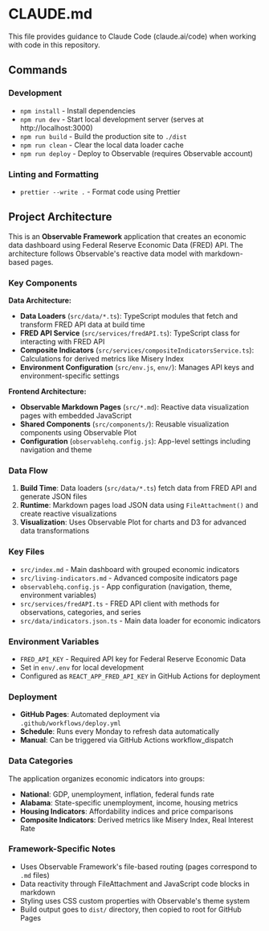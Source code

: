 # CLAUDE.md

This file provides guidance to Claude Code (claude.ai/code) when working with code in this repository.

## Commands

### Development

- `npm install` - Install dependencies
- `npm run dev` - Start local development server (serves at http://localhost:3000)
- `npm run build` - Build the production site to `./dist`
- `npm run clean` - Clear the local data loader cache
- `npm run deploy` - Deploy to Observable (requires Observable account)

### Linting and Formatting

- `prettier --write .` - Format code using Prettier

## Project Architecture

This is an **Observable Framework** application that creates an economic data dashboard using Federal Reserve Economic Data (FRED) API. The architecture follows Observable's reactive data model with markdown-based pages.

### Key Components

**Data Architecture:**

- **Data Loaders** (`src/data/*.ts`): TypeScript modules that fetch and transform FRED API data at build time
- **FRED API Service** (`src/services/fredAPI.ts`): TypeScript class for interacting with FRED API
- **Composite Indicators** (`src/services/compositeIndicatorsService.ts`): Calculations for derived metrics like Misery Index
- **Environment Configuration** (`src/env.js`, `env/`): Manages API keys and environment-specific settings

**Frontend Architecture:**

- **Observable Markdown Pages** (`src/*.md`): Reactive data visualization pages with embedded JavaScript
- **Shared Components** (`src/components/`): Reusable visualization components using Observable Plot
- **Configuration** (`observablehq.config.js`): App-level settings including navigation and theme

### Data Flow

1. **Build Time**: Data loaders (`src/data/*.ts`) fetch data from FRED API and generate JSON files
2. **Runtime**: Markdown pages load JSON data using `FileAttachment()` and create reactive visualizations
3. **Visualization**: Uses Observable Plot for charts and D3 for advanced data transformations

### Key Files

- `src/index.md` - Main dashboard with grouped economic indicators
- `src/living-indicators.md` - Advanced composite indicators page
- `observablehq.config.js` - App configuration (navigation, theme, environment variables)
- `src/services/fredAPI.ts` - FRED API client with methods for observations, categories, and series
- `src/data/indicators.json.ts` - Main data loader for economic indicators

### Environment Variables

- `FRED_API_KEY` - Required API key for Federal Reserve Economic Data
- Set in `env/.env` for local development
- Configured as `REACT_APP_FRED_API_KEY` in GitHub Actions for deployment

### Deployment

- **GitHub Pages**: Automated deployment via `.github/workflows/deploy.yml`
- **Schedule**: Runs every Monday to refresh data automatically
- **Manual**: Can be triggered via GitHub Actions workflow_dispatch

### Data Categories

The application organizes economic indicators into groups:

- **National**: GDP, unemployment, inflation, federal funds rate
- **Alabama**: State-specific unemployment, income, housing metrics
- **Housing Indicators**: Affordability indices and price comparisons
- **Composite Indicators**: Derived metrics like Misery Index, Real Interest Rate

### Framework-Specific Notes

- Uses Observable Framework's file-based routing (pages correspond to `.md` files)
- Data reactivity through FileAttachment and JavaScript code blocks in markdown
- Styling uses CSS custom properties with Observable's theme system
- Build output goes to `dist/` directory, then copied to root for GitHub Pages
